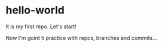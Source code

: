 # hello-world
It is my first repo. Let's start!

Now I'm goint ti practice with repos, branches and commits...
